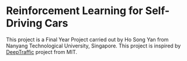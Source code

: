 # Reinforcement Learning for Self-Driving Cars

This project is a Final Year Project carried out by Ho Song Yan from Nanyang Technological University, Singapore.
This project is inspired by [DeepTraffic](https://selfdrivingcars.mit.edu/deeptraffic/) project from MIT.
